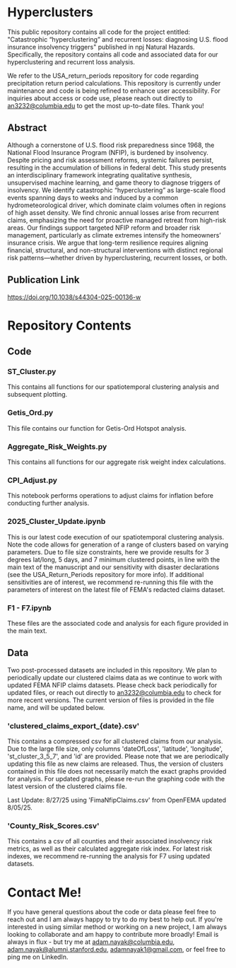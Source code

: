 # Hyperclusters

This public repository contains all code for the project entitled: "Catastrophic “hyperclustering” and recurrent losses: diagnosing U.S. flood insurance insolvency triggers" published in npj Natural Hazards. Specifically, the repository contains all code and associated data for our hyperclustering and recurrent loss analysis. 

We refer to the USA_return_periods repository for code regarding precipitation return period calculations. This repository is currently under maintenance and code is being refined to enhance user accessibility. For inquiries about access or code use, please reach out directly to an3232@columbia.edu to get the most up-to-date files. Thank you!

## Abstract
Although a cornerstone of U.S. flood risk preparedness since 1968, the National Flood Insurance Program (NFIP), is burdened by insolvency. Despite pricing and risk assessment reforms, systemic failures persist, resulting in the accumulation of billions in federal debt. This study presents an interdisciplinary framework integrating qualitative synthesis, unsupervised machine learning, and game theory to diagnose triggers of insolvency. We identify catastrophic “hyperclustering” as large-scale flood events spanning days to weeks and induced by a common hydrometeorological driver, which dominate claim volumes often in regions of high asset density. We find chronic annual losses arise from recurrent claims, emphasizing the need for proactive managed retreat from high-risk areas. Our findings support targeted NFIP reform and broader risk management, particularly as climate extremes intensify the homeowners’ insurance crisis. We argue that long-term resilience requires aligning financial, structural, and non-structural interventions with distinct regional risk patterns—whether driven by hyperclustering, recurrent losses, or both.

## Publication Link
https://doi.org/10.1038/s44304-025-00136-w

# Repository Contents

## Code

### ST_Cluster.py
This contains all functions for our spatiotemporal clustering analysis and subsequent plotting.

### Getis_Ord.py
This file contains our function for Getis-Ord Hotspot analysis.

### Aggregate_Risk_Weights.py
This contains all functions for our aggregate risk weight index calculations.

### CPI_Adjust.py
This notebook performs operations to adjust claims for inflation before conducting further analysis.

### 2025_Cluster_Update.ipynb
This is our latest code execution of our spatiotemporal clustering analysis. Note the code allows for generation of a range of clusters based on varying parameters. Due to file size constraints, here we provide results for 3 degrees lat/long, 5 days, and 7 minimum clustered points, in line with the main text of the manuscript and our sensitivity with disaster declarations (see the USA_Return_Periods repository for more info). If additional sensitivities are of interest, we recommend re-running this file with the parameters of interest on the latest file of FEMA's redacted claims dataset. 

### F1 - F7.ipynb
These files are the associated code and analysis for each figure provided in the main text.

## Data
Two post-processed datasets are included in this repository. We plan to periodically update our clustered claims data  as we continue to work with updated FEMA NFIP claims datasets. Please check back periodically for updated files, or reach out directly to an3232@columbia.edu to check for more recent versions. The current version of files is provided in the file name, and will be updated below.

### 'clustered_claims_export_{date}.csv'
This contains a compressed csv for all clustered claims from our analysis. Due to the large file size, only columns 'dateOfLoss', 'latitude', 'longitude', 'st_cluster_3_5_7', and 'id' are provided. Please note that we are periodically updating this file as new claims are released. Thus, the version of clusters contained in this file does not necessarily match the exact graphs provided for analysis. For updated graphs, please re-run the graphing code with the latest version of the clustered claims file.

Last Update: 8/27/25 using 'FimaNfipClaims.csv' from OpenFEMA updated 8/05/25.

### 'County_Risk_Scores.csv'
This contains a csv of all counties and their associated insolvency risk metrics, as well as their calculated aggregate risk index. For latest risk indexes, we recommend re-running the analysis for F7 using updated datasets.

# Contact Me!
If you have general questions about the code or data please feel free to reach out and I am always happy to try to do my best to help out. If you're interested in using similar method or working on a new project, I am always looking to collaborate and am happy to contribute more broadly! Email is always in flux - but try me at adam.nayak@columbia.edu, adam.nayak@alumni.stanford.edu, adamnayak1@gmail.com, or feel free to ping me on LinkedIn.
